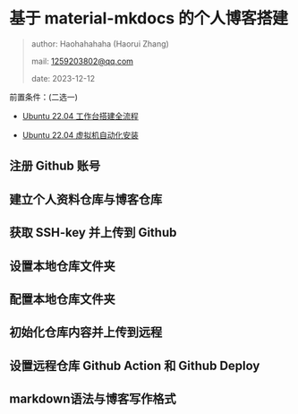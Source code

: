 # 基于 material-mkdocs 的个人博客搭建

> author: Haohahahaha (Haorui Zhang)
>
> mail: 1259203802@qq.com
>
> date: 2023-12-12

前置条件：(二选一)

- [Ubuntu 22.04 工作台搭建全流程](http://cs.haohaha.cn/greenhand/Ubuntu2204-greenhand/Ubuntu2204-greenhand/)

- [Ubuntu 22.04 虚拟机自动化安装](http://cs.haohaha.cn/greenhand/initializer-ubuntu2204/install/)

## 注册 Github 账号

## 建立个人资料仓库与博客仓库

## 获取 SSH-key 并上传到 Github

## 设置本地仓库文件夹

## 配置本地仓库文件夹

## 初始化仓库内容并上传到远程

## 设置远程仓库 Github Action 和 Github Deploy

## markdown语法与博客写作格式

